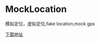 # MockLocation
模拟定位，虚拟定位,fake location,mock gps

<a href="https://wwi.lanzous.com/b015ab3ij" target="_blank">下载地址</a>
